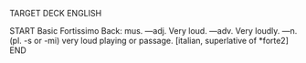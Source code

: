 TARGET DECK
ENGLISH

START
Basic
Fortissimo
Back: mus. —adj. Very loud. —adv. Very loudly. —n. (pl. -s or -mi) very loud playing or passage. [italian, superlative of *forte2]
END
